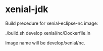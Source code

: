 # xenial-jdk

Build precedure for xenial-eclipse-nc image:

./build.sh develop xenial/nc/Dockerfile.in

Image name will be develop/xenial/nc.
